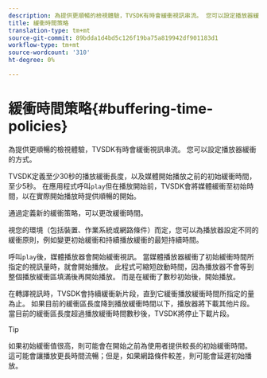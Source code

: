 ```yaml
---
description: 為提供更順暢的檢視體驗，TVSDK有時會緩衝視訊串流。 您可以設定播放器緩衝的方式。
title: 緩衝時間策略
translation-type: tm+mt
source-git-commit: 89bdda1d4bd5c126f19ba75a819942df901183d1
workflow-type: tm+mt
source-wordcount: '310'
ht-degree: 0%

---
```



# 緩衝時間策略{#buffering-time-policies}

為提供更順暢的檢視體驗，TVSDK有時會緩衝視訊串流。 您可以設定播放器緩衝的方式。

TVSDK定義至少30秒的播放緩衝長度，以及媒體開始播放之前的初始緩衝時間，至少5秒。 在應用程式呼叫`play`但在播放開始前，TVSDK會將媒體緩衝至初始時間，以在實際開始播放時提供順暢的開始。

通過定義新的緩衝策略，可以更改緩衝時間。

<!--<a id="section_F6EEE15600814A70A57CCBACE20D68BD"></a>-->

視您的環境（包括裝置、作業系統或網路條件）而定，您可以為播放器設定不同的緩衝原則，例如變更初始緩衝和持續播放緩衝的最短持續時間。

呼叫`play`後，媒體播放器會開始緩衝視訊。 當媒體播放器緩衝了初始緩衝時間所指定的視訊量時，就會開始播放。 此程式可縮短啟動時間，因為播放器不會等到整個播放緩衝區填滿後再開始播放。 而是在緩衝了數秒初始後，開始播放。

在轉譯視訊時，TVSDK會持續緩衝新片段，直到它緩衝播放緩衝時間所指定的量為止。 如果目前的緩衝區長度降到播放緩衝時間以下，播放器將下載其他片段。 當目前的緩衝區長度超過播放緩衝時間數秒後，TVSDK將停止下載片段。

>[!TIP]
>
>如果初始緩衝值很高，則可能會在開始之前為使用者提供較長的初始緩衝時間。 這可能會讓播放更長時間流暢；但是，如果網路條件較差，則可能會延遲初始播放。

